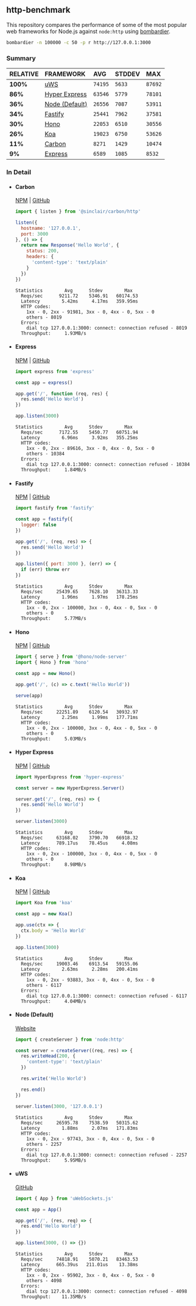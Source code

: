 ## http-benchmark

This repository compares the performance of some of the most popular web frameworks for Node.js against `node:http` using [bombardier](https://github.com/codesenberg/bombardier).

```bash
bombardier -n 100000 -c 50 -p r http://127.0.0.1:3000
```

### Summary

| RELATIVE | FRAMEWORK | AVG | STDDEV | MAX |
| :--- | :--- | :--- | :--- | :--- |
| **100%** | [uWS](#uws) | `74195` | `5633` | `87692` |
| **86%** | [Hyper Express](#hyper-express) | `63546` | `5779` | `78101` |
| **36%** | [Node (Default)](#node-default) | `26556` | `7087` | `53911` |
| **34%** | [Fastify](#fastify) | `25441` | `7962` | `37581` |
| **30%** | [Hono](#hono) | `22053` | `6510` | `30556` |
| **26%** | [Koa](#koa) | `19023` | `6750` | `53626` |
| **11%** | [Carbon](#carbon) | `8271` | `1429` | `10474` |
| **9%** | [Express](#express) | `6589` | `1085` | `8532` |


### In Detail

- #### Carbon
  [NPM](https://npmjs.com/@sinclair/carbon) | [GitHub](https://github.com/sinclairzx81/carbon)
  ```js
  import { listen } from '@sinclair/carbon/http'

  listen({
    hostname: '127.0.0.1',
    port: 3000
  }, () => {
    return new Response('Hello World', {
      status: 200,
      headers: {
        'content-type': 'text/plain'
      }
    })
  })
  ```

  ```
  Statistics        Avg      Stdev        Max
    Reqs/sec      9211.72    5346.91   60174.53
    Latency        5.42ms     4.17ms   359.95ms
    HTTP codes:
      1xx - 0, 2xx - 91981, 3xx - 0, 4xx - 0, 5xx - 0
      others - 8019
    Errors:
      dial tcp 127.0.0.1:3000: connect: connection refused - 8019
    Throughput:     1.93MB/s
  ```

- #### Express
  [NPM](https://npmjs.com/express) | [GitHub](https://github.com/expressjs/express)
  ```js
  import express from 'express'

  const app = express()

  app.get('/', function (req, res) {
    res.send('Hello World')
  })

  app.listen(3000)
  ```

  ```
  Statistics        Avg      Stdev        Max
    Reqs/sec      7172.55    5450.77   60751.94
    Latency        6.96ms     3.92ms   355.25ms
    HTTP codes:
      1xx - 0, 2xx - 89616, 3xx - 0, 4xx - 0, 5xx - 0
      others - 10384
    Errors:
      dial tcp 127.0.0.1:3000: connect: connection refused - 10384
    Throughput:     1.84MB/s
  ```

- #### Fastify
  [NPM](https://npmjs.com/fastify) | [GitHub](https://github.com/fastify/fastify)
  ```js
  import fastify from 'fastify'

  const app = fastify({
    logger: false
  })

  app.get('/', (req, res) => {
    res.send('Hello World')
  })

  app.listen({ port: 3000 }, (err) => {
    if (err) throw err
  })
  ```

  ```
  Statistics        Avg      Stdev        Max
    Reqs/sec     25439.65    7628.10   36313.33
    Latency        1.96ms     1.97ms   178.25ms
    HTTP codes:
      1xx - 0, 2xx - 100000, 3xx - 0, 4xx - 0, 5xx - 0
      others - 0
    Throughput:     5.77MB/s
  ```

- #### Hono
  [NPM](https://npmjs.com/hono) | [GitHub](https://github.com/honojs/hono)
  ```js
  import { serve } from '@hono/node-server'
  import { Hono } from 'hono'

  const app = new Hono()

  app.get('/', (c) => c.text('Hello World'))

  serve(app)
  ```

  ```
  Statistics        Avg      Stdev        Max
    Reqs/sec     22251.89    6120.54   30932.97
    Latency        2.25ms     1.99ms   177.71ms
    HTTP codes:
      1xx - 0, 2xx - 100000, 3xx - 0, 4xx - 0, 5xx - 0
      others - 0
    Throughput:     5.03MB/s
  ```

- #### Hyper Express
  [NPM](https://npmjs.com/hyper-express) | [GitHub](https://github.com/kartikk221/hyper-express)
  ```js
  import HyperExpress from 'hyper-express'

  const server = new HyperExpress.Server()

  server.get('/', (req, res) => {
    res.send('Hello World')
  })

  server.listen(3000)
  ```

  ```
  Statistics        Avg      Stdev        Max
    Reqs/sec     63168.02    3790.70   66918.32
    Latency      789.17us    78.45us     4.08ms
    HTTP codes:
      1xx - 0, 2xx - 100000, 3xx - 0, 4xx - 0, 5xx - 0
      others - 0
    Throughput:     8.98MB/s
  ```

- #### Koa
  [NPM](https://npmjs.com/koa) | [GitHub](https://github.com/koajs/koa)
  ```js
  import Koa from 'koa'

  const app = new Koa()

  app.use(ctx => {
    ctx.body = 'Hello World'
  })

  app.listen(3000)
  ```

  ```
  Statistics        Avg      Stdev        Max
    Reqs/sec     19003.46    6913.54   59155.06
    Latency        2.63ms     2.28ms   200.41ms
    HTTP codes:
      1xx - 0, 2xx - 93883, 3xx - 0, 4xx - 0, 5xx - 0
      others - 6117
    Errors:
      dial tcp 127.0.0.1:3000: connect: connection refused - 6117
    Throughput:     4.04MB/s
  ```

- #### Node (Default)
  [Website](https://nodejs.org/api/http.html)
  ```js
  import { createServer } from 'node:http'

  const server = createServer((req, res) => {
    res.writeHead(200, {
      'content-type': 'text/plain'
    })

    res.write('Hello World')

    res.end()
  })

  server.listen(3000, '127.0.0.1')
  ```

  ```
  Statistics        Avg      Stdev        Max
    Reqs/sec     26595.78    7538.59   50315.62
    Latency        1.88ms     2.07ms   171.83ms
    HTTP codes:
      1xx - 0, 2xx - 97743, 3xx - 0, 4xx - 0, 5xx - 0
      others - 2257
    Errors:
      dial tcp 127.0.0.1:3000: connect: connection refused - 2257
    Throughput:     5.95MB/s
  ```

- #### uWS
  [GitHub](https://github.com/uNetworking/uWebSockets.js)
  ```js
  import { App } from 'uWebSockets.js'

  const app = App()

  app.get('/', (res, req) => {
    res.end('Hello World')
  })

  app.listen(3000, () => {})
  ```

  ```
  Statistics        Avg      Stdev        Max
    Reqs/sec     74818.91    5070.21   83463.53
    Latency      665.39us   211.01us    13.38ms
    HTTP codes:
      1xx - 0, 2xx - 95902, 3xx - 0, 4xx - 0, 5xx - 0
      others - 4098
    Errors:
      dial tcp 127.0.0.1:3000: connect: connection refused - 4098
    Throughput:    11.35MB/s
  ```


